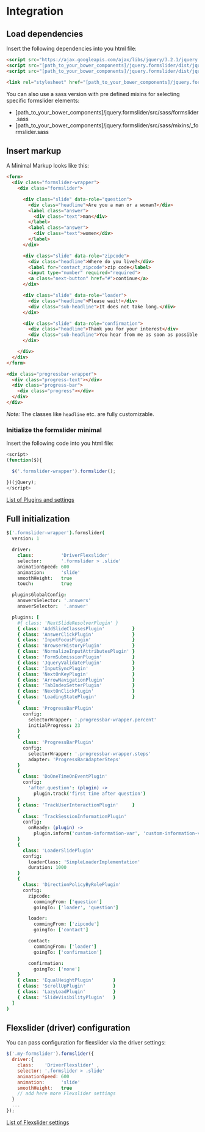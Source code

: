 # Integration

## Load dependencies
Insert the following dependencies into you html file:
```html
<script src="https://ajax.googleapis.com/ajax/libs/jquery/3.2.1/jquery.min.js"></script>
<script src="[path_to_your_bower_components]/jquery.formslider/dist/jquery.formslider.dependencies.min.js"></script>
<script src="[path_to_your_bower_components]/jquery.formslider/dist/jquery.formslider.min.js"></script>

<link rel="stylesheet" href="[path_to_your_bower_components]/jquery.formslider/dist/formslider.min.css">
```

You can also use a sass version with pre defined mixins for selecting specific formslider elements:
  * [path_to_your_bower_components]/jquery.formslider/src/sass/formslider.sass
  * [path_to_your_bower_components]/jquery.formslider/src/sass/mixins/\_formslider.sass


## Insert markup
A Minimal Markup looks like this:
```html
<form>
  <div class="formslider-wrapper">
    <div class="formslider">

      <div class="slide" data-role="question">
        <div class="headline">Are you a man or a woman?</div>
        <label class="answer">
          <div class="text">man</div>
        </label>
        <label class="answer">
          <div class="text">women</div>
        </label>
      </div>

      <div class="slide" data-role="zipcode">
        <div class="headline">Where do you live?</div>
        <label for="contact_zipcode">zip code</label>
        <input type="number" required="required">
        <a class="next-button" href="#">continue</a>
      </div>

      <div class="slide" data-role="loader">
        <div class="headline">Please wait!</div>
        <div class="sub-headline">It does not take long.</div>
      </div>

      <div class="slide" data-role="confirmation">
        <div class="headline">Thank you for your interest</div>
        <div class="sub-headline">You hear from me as soon as possible.</div>
      </div>

    </div>
  </div>
</form>  

<div class="progressbar-wrapper">
  <div class="progress-text"></div>
  <div class="progress-bar">
    <div class="progress"></div>
  </div>
</div>
```

_Note:_ The classes like `headline` etc. are fully customizable.

### Initialize the formslider minimal
Insert the following code into you html file:
```js
<script>
(function($){

  $('.formslider-wrapper').formslider();

})(jQuery);
</script>
```

[List of Plugins and settings](docs/PLUGINS.md)


## Full initialization
```coffee
$('.formslider-wrapper').formslider(
  version: 1

  driver:
    class:          'DriverFlexslider'
    selector:       '.formslider > .slide'
    animationSpeed: 600
    animation:      'slide'
    smoothHeight:   true
    touch:          true

  pluginsGlobalConfig:
    answersSelector: '.answers'
    answerSelector:  '.answer'

  plugins: [
    #{ class: 'NextSlideResolverPlugin' }
    { class: 'AddSlideClassesPlugin'          }
    { class: 'AnswerClickPlugin'              }
    { class: 'InputFocusPlugin'               }
    { class: 'BrowserHistoryPlugin'           }
    { class: 'NormalizeInputAttributesPlugin' }
    { class: 'FormSubmissionPlugin'           }
    { class: 'JqueryValidatePlugin'           }
    { class: 'InputSyncPlugin'                }
    { class: 'NextOnKeyPlugin'                }
    { class: 'ArrowNavigationPlugin'          }
    { class: 'TabIndexSetterPlugin'           }
    { class: 'NextOnClickPlugin'              }
    { class: 'LoadingStatePlugin'             }
    {
      class: 'ProgressBarPlugin'
      config:
        selectorWrapper: '.progressbar-wrapper.percent'
        initialProgress: 23
    }
    {
      class: 'ProgressBarPlugin'
      config:
        selectorWrapper: '.progressbar-wrapper.steps'
        adapter: 'ProgressBarAdapterSteps'
    }
    {
      class: 'DoOneTimeOnEventPlugin'
      config:
        'after.question': (plugin) ->
          plugin.track('first time after question')
    }
    { class: 'TrackUserInteractionPlugin'     }
    {
      class: 'TrackSessionInformationPlugin'
      config:
        onReady: (plugin) ->
          plugin.inform('custom-information-var', 'custom-information-val')
    }
    {
      class: 'LoaderSlidePlugin'
      config:
        loaderClass: 'SimpleLoaderImplementation'
        duration: 1000
    }
    {
      class: 'DirectionPolicyByRolePlugin'
      config:
        zipcode:
          commingFrom: ['question']
          goingTo: ['loader', 'question']

        loader:
          commingFrom: ['zipcode']
          goingTo: ['contact']

        contact:
          commingFrom: ['loader']
          goingTo: ['confirmation']

        confirmation:
          goingTo: ['none']
    }
    { class: 'EqualHeightPlugin'       }
    { class: 'ScrollUpPlugin'          }
    { class: 'LazyLoadPlugin'          }
    { class: 'SlideVisibilityPlugin'   }
  ]
)

```


## Flexslider (driver) configuration
You can pass configuration for flexslider via the driver settings:
```js
$('.my-formslider').formslider({
  driver:{
    class:    'DriverFlexslider' ,
    selector: '.formslider > .slide'
    animationSpeed: 600
    animation:      'slide'
    smoothHeight:   true
    // add here more Flexslider settings
  }
  ...
});
```

[List of Flexslider settings](https://github.com/formslider/FlexSlider)
